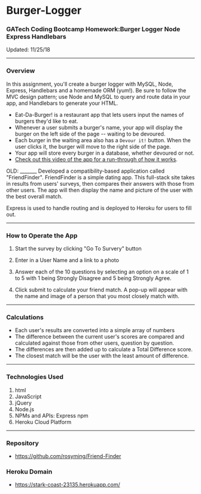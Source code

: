 # Burger-Logger
### GATech Coding Bootcamp Homework:Burger Logger Node Express Handlebars
Updated: 11/25/18

- - -
### Overview
In this assignment, you'll create a burger logger with MySQL, Node, Express, Handlebars and a homemade ORM (yum!). Be sure to follow the MVC design pattern; use Node and MySQL to query and route data in your app, and Handlebars to generate your HTML.

* Eat-Da-Burger! is a restaurant app that lets users input the names of burgers they'd like to eat.
* Whenever a user submits a burger's name, your app will display the burger on the left side of the page -- waiting to be devoured.
* Each burger in the waiting area also has a `Devour it!` button. When the user clicks it, the burger will move to the right side of the page.
* Your app will store every burger in a database, whether devoured or not.
* [Check out this video of the app for a run-through of how it works](https://youtu.be/msvdn95x9OM).



OLD: _______
Developed a compatibility-based application called "FriendFinder". FriendFinder is a simple dating app. This full-stack site takes in results from users' surveys, then compares their answers with those from other users. The app will then display the name and picture of the user with the best overall match. 

Express is used to handle routing and is deployed to Heroku for users to fill out.


- - -
### How to Operate the App
1. Start the survey by clicking "Go To Survery" button

2. Enter in a User Name and a link to a photo

3. Answer each of the 10 questions by selecting an option on a scale of 1 to 5 with 1 being Strongly Disagree and 5 being Strongly Agree.

4. Click submit to calculate your friend match.  A pop-up will appear with the name and image of a person that you most closely match with.

- - -
### Calculations
* Each user's results are converted into a simple array of numbers
* The difference between the current user's scores are compared and calculated against those from other users, question by question. 
* The differences are then added up to calculate a Total Difference score. 
* The closest match will be the user with the least amount of difference.

- - -
### Technologies Used
1. html
2. JavaScript
3. jQuery
4. Node.js
5. NPMs and APIs: Express npm
6. Heroku Cloud Platform

- - -
### Repository
* https://github.com/rosyming/Friend-Finder

### Heroku Domain
* https://stark-coast-23135.herokuapp.com/